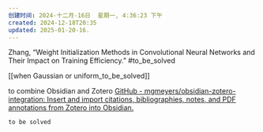 ```yaml
---
创建时间: 2024-十二月-16日  星期一, 4:36:23 下午
created: 2024-12-18T20:35
updated: 2025-01-20-16.
---
```

Zhang, “Weight Initialization Methods in Convolutional Neural Networks and Their Impact on Training Efficiency.”
#to_be_solved 

  [[when Gaussian or uniform_to_be_solved]]

to combine  Obsidian and Zotero
[GitHub - mgmeyers/obsidian-zotero-integration: Insert and import citations, bibliographies, notes, and PDF annotations from Zotero into Obsidian.](https://github.com/mgmeyers/obsidian-zotero-integration)


```ad-help
to be solved
```